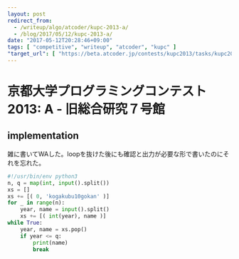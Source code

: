 ```yaml
---
layout: post
redirect_from:
  - /writeup/algo/atcoder/kupc-2013-a/
  - /blog/2017/05/12/kupc-2013-a/
date: "2017-05-12T20:28:46+09:00"
tags: [ "competitive", "writeup", "atcoder", "kupc" ]
"target_url": [ "https://beta.atcoder.jp/contests/kupc2013/tasks/kupc2013_a" ]
---
```


# 京都大学プログラミングコンテスト2013: A - 旧総合研究７号館

## implementation

雑に書いてWAした。loopを抜けた後にも確認と出力が必要な形で書いたのにそれを忘れた。

``` python
#!/usr/bin/env python3
n, q = map(int, input().split())
xs = []
xs += [( 0, 'kogakubu10gokan' )]
for _ in range(n):
    year, name = input().split()
    xs += [( int(year), name )]
while True:
    year, name = xs.pop()
    if year <= q:
        print(name)
        break
```
